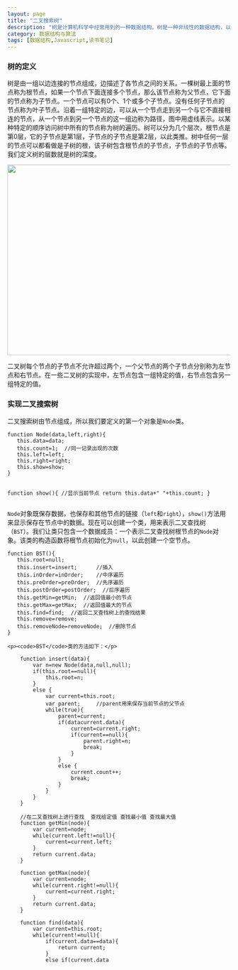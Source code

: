 ```yaml
---
layout: page
title: "二叉搜索树"
description: "树是计算机科学中经常用到的一种数据结构。树是一种非线性的数据结构，以分层的方式存储数据。树被用来存储具有层级关系的数据，比如文件系统中的文件，有序列表等。"
category: 数据结构与算法 
tags: [数据结构,Javascript,读书笔记]
---
```



<div class="p-section">
	<h3>树的定义</h3>
	<p>树是由一组以边连接的节点组成，边描述了各节点之间的关系。一棵树最上面的节点称为根节点，如果一个节点下面连接多个节点，那么该节点称为父节点，它下面的节点称为子节点。一个节点可以有0个、1个或多个子节点。没有任何子节点的节点称为叶子节点。沿着一组特定的边，可以从一个节点走到另一个与它不直接相连的节点，从一个节点到另一个节点的这一组边称为路径，图中用虚线表示。以某种特定的顺序访问树中所有的节点称为树的遍历。树可以分为几个层次，根节点是第0层，它的子节点是第1层，子节点的子节点是第2层，以此类推。树中任何一层的节点可以都看做是子树的根，该子树包含根节点的子节点，子节点的子节点等。我们定义树的层数就是树的深度。</p>
	<div class="image"><img src="http://ffandii.github.io/Personal-blog/images/post/ds&al/tree1.png" width="621" height="429"/></div>
	<p>二叉树每个节点的子节点不允许超过两个，一个父节点的两个子节点分别称为左节点和右节点。在一些二叉树的实现中，左节点包含一组特定的值，右节点包含另一组特定的值。</p>
</div>

<div class="p-section">
	<h3>实现二叉搜索树</h3>
	<p>二叉搜索树由节点组成，所以我们要定义的第一个对象是<code>Node</code>类。</p>
<pre><code class="javascript">function Node(data,left,right){
   this.data=data;
   this.count=1;  //同一记录出现的次数
   this.left=left;
   this.right=right;
   this.show=show;
}

function show(){    //显示当前节点
   return this.data+"  "+this.count;
}
</code></pre>
	<p><code>Node</code>对象既保存数据，也保存和其他节点的链接（<code>left</code>和<code>right</code>），<code>show()</code>方法用来显示保存在节点中的数据。现在可以创建一个类，用来表示二叉查找树（<code>BST</code>）。我们让类只包含一个数据成员：一个表示二叉查找树根节点的<code>Node</code>对象。该类的构造函数将根节点初始化为<code>null</code>，以此创建一个空节点。</p>
<pre><code class="javascript">function BST(){
   this.root=null;
   this.insert=insert;      //插入
   this.inOrder=inOrder;    //中序遍历
   this.preOrder=preOrder;  //先序遍历
   this.postOrder=postOrder;  //后序遍历
   this.getMin=getMin;  //返回值最小的节点
   this.getMax=getMax;  //返回值最大的节点
   this.find=find;  //返回二叉查找树上的查找结果
   this.remove=remove;
   this.removeNode=removeNode;  //删除节点
}
</code></pre>
	<p><code>BST</code>类的方法如下：</p>
<pre><code class="javascript">    function insert(data){
        var n=new Node(data,null,null);
        if(this.root==null){
            this.root=n;
        }
        else {
            var current=this.root;
            var parent;     //parent用来保存当前节点的父节点
            while(true){
                parent=current;
                if(data<current.data){
                    current=current.left;
                    if(current==null){
                        parent.left=n;
                        break
                    }
                }
                else if(data>current.data){
                    current=current.right;
                    if(current==null){
                        parent.right=n;
                        break;
                    }
                }
                else {
                    current.count++;
                    break;
                }
            }
        }
    }

    //在二叉查找树上进行查找  查找给定值 查找最小值 查找最大值
    function getMin(node){
        var current=node;
        while(current.left!=null){
            current=current.left;
        }
        return current.data;
    }

    function getMax(node){
        var current=node;
        while(current.right!=null){
            current=current.right;
        }
        return current.data;
    }

    function find(data){
        var current=this.root;
        while(current!=null){
            if(current.data==data){
                return current;
            }
            else if(current.data<data){
                current=current.right;
            }
            else {
                current=current.left;
            }
        }
        return null;
    }

    function remove(data){
        this.root=removeNode(this.root,data);
    }

    function removeNode(node,data){
        if(node==null){
            return null;
        }

        if(data==node.data){
            if(node.left==null&&node.right==null){
                return null;
            }
            //没有左子节点的节点
            if(node.left==null){
                return node.right;
            }
            //没有右子节点的节点
            if(node.right==null){
                return node.left;
            }

            //有两个子节点的节点
            var tmpNode=getMin(node.right);
            node.data=tmpNode;
            node.right=removeNode(node.right,tmpNode);
            return node;
        }
        else if(data<node.data){
            node.left=removeNode(node.left,data);
            return node;
        }
        else {
            node.right=removeNode(node.right,data);
            return node;  //当前节点返回后，即为上一层节点所指
        }
    }

    //我们还需要有能力遍历BST，这样就可以按照不同的顺序显示节点上的数据
    function inOrder(node){
        if(node!=null){
            inOrder(node.left);
            document.write(node.show()+"\n");
            inOrder(node.right);
        }
    }

    function preOrder(node){
        if(node!=null){
            document.write(node.show()+"\n");
            preOrder(node.left);
            preOrder(node.right);
        }
    }

    function postOrder(node){
        if(node!=null){
            postOrder(node.left);
            postOrder(node.right);
            document.write(node.show()+"\n");
        }
    }

</code></pre>
</div>
